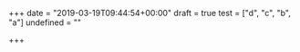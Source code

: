 +++
date = "2019-03-19T09:44:54+00:00"
draft = true
test = ["d", "c", "b", "a"]
undefined = ""

+++
